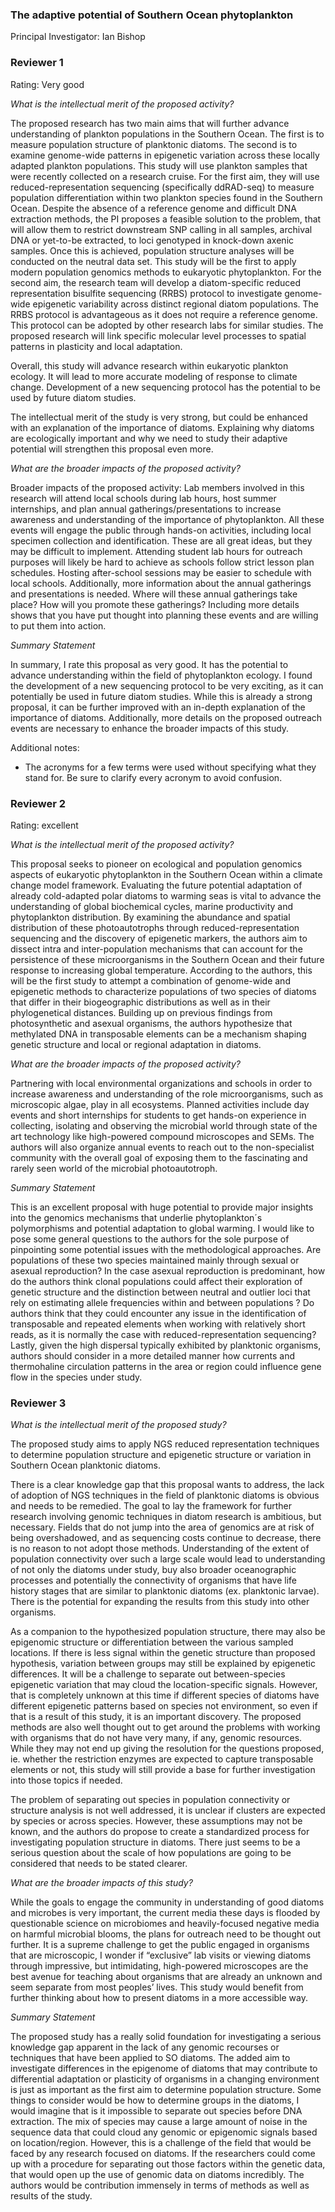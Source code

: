 ### The adaptive potential of Southern Ocean phytoplankton
Principal Investigator: Ian Bishop

### Reviewer 1
Rating: Very good

*What is the intellectual merit of the proposed activity?*

The proposed research has two main aims that will further advance understanding of plankton populations in the Southern Ocean. The first is to measure population structure of planktonic diatoms. The second is to examine genome-wide patterns in epigenetic variation across these locally adapted plankton populations. This study will use plankton samples that were recently collected on a research cruise.
For the first aim, they will use reduced-representation sequencing (specifically ddRAD-seq) to measure population differentiation within two plankton species found in the Southern Ocean. Despite the absence of a reference genome and difficult DNA extraction methods, the PI proposes a feasible solution to the problem, that will allow them to restrict downstream SNP calling in all samples, archival DNA or yet-to-be extracted, to loci genotyped in knock-down axenic samples. Once this is achieved, population structure analyses will be conducted on the neutral data set. This study will be the first to apply modern population genomics methods to eukaryotic phytoplankton.
For the second aim, the research team will develop a diatom-specific reduced representation bisulfite sequencing (RRBS) protocol to investigate genome-wide epigenetic variability across distinct regional diatom populations. The RRBS protocol is advantageous as it does not require a reference genome. This protocol can be adopted by other research labs for similar studies. The proposed research will link specific molecular level processes to spatial patterns in plasticity and local adaptation.

Overall, this study will advance research within eukaryotic plankton ecology. It will lead to more accurate modeling of response to climate change. Development of a new sequencing protocol has the potential to be used by future diatom studies.

The intellectual merit of the study is very strong, but could be enhanced with an explanation of the importance of diatoms. Explaining why diatoms are ecologically important and why we need to study their adaptive potential will strengthen this proposal even more.

*What are the broader impacts of the proposed activity?*

Broader impacts of the proposed activity: Lab members involved in this research will attend local schools during lab hours, host summer internships, and plan annual gatherings/presentations to increase awareness and understanding of the importance of phytoplankton. All these events will engage the public through hands-on activities, including local specimen collection and identification.
These are all great ideas, but they may be difficult to implement. Attending student lab hours for outreach purposes will likely be hard to achieve as schools follow strict lesson plan schedules. Hosting after-school sessions may be easier to schedule with local schools. Additionally, more information about the annual gatherings and presentations is needed. Where will these annual gatherings take place? How will you promote these gatherings? Including more details shows that you have put thought into planning these events and are willing to put them into action.

*Summary Statement*

In summary, I rate this proposal as very good. It has the potential to advance understanding within the field of phytoplankton ecology. I found the development of a new sequencing protocol to be very exciting, as it can potentially be used in future diatom studies. While this is already a strong proposal, it can be further improved with an in-depth explanation of the importance of diatoms. Additionally, more details on the proposed outreach events are necessary to enhance the broader impacts of this study.

Additional notes:
-	The acronyms for a few terms were used without specifying what they stand for. Be sure to clarify every acronym to avoid confusion.



### Reviewer  2
Rating: excellent

*What is the intellectual merit of the proposed activity?*

This proposal seeks to pioneer on ecological and population genomics aspects of eukaryotic phytoplankton in the Southern Ocean within a climate change model framework. Evaluating the future potential adaptation of already cold-adapted polar diatoms to warming seas is vital to advance the understanding of global biochemical cycles, marine productivity and phytoplankton distribution. By examining the abundance and spatial distribution of these photoautotrophs through reduced-representation sequencing and the discovery of epigenetic markers, the authors aim to dissect intra and inter-population mechanisms that can account for the persistence of these microorganisms in the Southern Ocean and their future response to increasing global temperature. According to the authors, this will be the first study to attempt a combination of genome-wide and epigenetic methods to characterize populations of two species of diatoms that differ in their biogeographic distributions as well as in their phylogenetical distances. Building up on previous findings from photosynthetic and asexual organisms, the authors hypothesize that methylated DNA in transposable elements can be a mechanism shaping genetic structure and local or regional adaptation in diatoms.

*What are the broader impacts of the proposed activity?*

Partnering with local environmental organizations and schools in order to increase awareness and understanding of the role microorganisms, such as microscopic algae, play in all ecosystems. Planned activities include day events and short internships for students to get hands-on experience in collecting, isolating and observing the microbial world through state of the art technology like high-powered compound microscopes and SEMs. The authors will also organize annual events to reach out to the non-specialist community with the overall goal of exposing them to the fascinating and rarely seen world of the microbial photoautotroph.

*Summary Statement*

This is an excellent proposal with huge potential to provide major insights into the genomics mechanisms that underlie phytoplankton´s polymorphisms and  potential adaptation to global warming. I would like to pose some general questions to the authors for the sole purpose of pinpointing some potential issues with the methodological approaches. Are populations of these two species maintained mainly through sexual or asexual reproduction? In the case asexual reproduction is predominant, how do the authors think clonal populations could affect their exploration of  genetic structure and the distinction between neutral and outlier loci that rely on estimating allele frequencies within and between populations ? Do authors think that they could encounter any issue in the identification of transposable and repeated elements when working with relatively short reads, as it is normally the case with reduced-representation sequencing? Lastly, given the high dispersal typically exhibited by planktonic organisms, authors should consider in a more detailed manner how  currents and thermohaline circulation patterns in the area or region could influence gene flow in the species under study.

### Reviewer 3

*What is the intellectual merit of the proposed study?*

The proposed study aims to apply NGS reduced representation techniques to determine population structure and epigenetic structure or variation in Southern Ocean planktonic diatoms.

There is a clear knowledge gap that this proposal wants to address, the lack of adoption of NGS techniques in the field of planktonic diatoms is obvious and needs to be remedied. The goal to lay the framework for further research involving genomic techniques in diatom research is ambitious, but necessary. Fields that do not jump into the area of genomics are at risk of being overshadowed, and as sequencing costs continue to decrease, there is no reason to not adopt those methods. Understanding of the extent of population connectivity over such a large scale would lead to understanding of not only the diatoms under study, buy also broader oceanographic processes and potentially the connectivity of organisms that have life history stages that are similar to planktonic diatoms (ex. planktonic larvae). There is the potential for expanding the results from this study into other organisms.

As a companion to the hypothesized population structure, there may also be epigenomic structure or differentiation between the various sampled locations. If there is less signal within the genetic structure than proposed hypothesis, variation between groups may still be explained by epigenetic differences. It will be a challenge to separate out between-species epigenetic variation that may cloud the location-specific signals. However, that is completely unknown at this time if different species of diatoms have different epigenetic patterns based on species not environment, so even if that is a result of this study, it is an important discovery. The proposed methods are also well thought out to get around the problems with working with organisms that do not have very many, if any, genomic resources. While they may not end up giving the resolution for the questions proposed, ie. whether the restriction enzymes are expected to capture transposable elements or not, this study will still provide a base for further investigation into those topics if needed.

The problem of separating out species in population connectivity or structure analysis is not well addressed, it is unclear if clusters are expected by species or across species. However, these assumptions may not be known, and the authors do propose to create a standardized process for investigating population structure in diatoms. There just seems to be a serious question about the scale of how populations are going to be considered that needs to be stated clearer.

*What are the broader impacts of this study?*

While the goals to engage the community in understanding of good diatoms and microbes is very important, the current media these days is flooded by questionable science on microbiomes and heavily-focused negative media on harmful microbial blooms, the plans for outreach need to be thought out further. It is a supreme challenge to get the public engaged in organisms that are microscopic, I wonder if “exclusive” lab visits or viewing diatoms through impressive, but intimidating, high-powered microscopes are the best avenue for teaching about organisms that are already an unknown and seem separate from most peoples’ lives. This study would benefit from further thinking about how to present diatoms in a more accessible way.

*Summary Statement*

The proposed study has a really solid foundation for investigating a serious knowledge gap apparent in the lack of any genomic recourses or techniques that have been applied to SO diatoms. The added aim to investigate differences in the epigenome of diatoms that may contribute to differential adaptation or plasticity of organisms in a changing environment is just as important as the first aim to determine population structure. Some things to consider would be how to determine groups in the diatoms, I would imagine that is it impossible to separate out species before DNA extraction. The mix of species may cause a large amount of noise in the sequence data that could cloud any genomic or epigenomic signals based on location/region. However, this is a challenge of the field that would be faced by any research focused on diatoms. If the researchers could come up with a procedure for separating out those factors within the genetic data, that would open up the use of genomic data on diatoms incredibly. The authors would be contribution immensely in terms of methods as well as results of the study.
